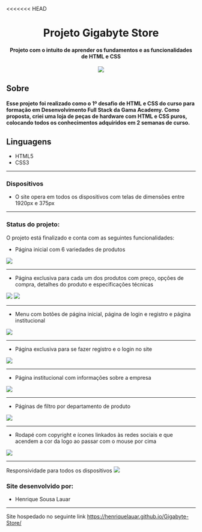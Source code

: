 <<<<<<< HEAD
<h1 align= center>Projeto Gigabyte Store</h1>

<h4 align= center>Projeto com o intuito de aprender os fundamentos e as funcionalidades de HTML e CSS</h4>

<p align='center'>
<img src="https://img.shields.io/static/v1?label=Status&message=UP&color=orange&style=for-the-badge&logo=ghost"/>
</p>

Sobre
-------------------

#### Esse projeto foi realizado como o 1º desafio de HTML e CSS do curso para formação em Desenvolvimento Full Stack da Gama Academy. Como proposta, criei uma loja de peças de hardware com HTML e CSS puros, colocando todos os conhecimentos adquiridos em 2 semanas de curso.

Linguagens
-------------------
- HTML5
- CSS3

-------------------
### **Dispositivos**
- O site opera em todos os dispositivos com telas de dimensões entre 1920px e 375px
-------------------
### **Status do projeto**:
O projeto está finalizado e conta com as seguintes funcionalidades:
 - Página inicial com 6 variedades de produtos
<img src="assets/readme/home.png"/>

-------------------
 - Página exclusiva para cada um dos produtos com preço, opções de compra, detalhes do produto e especificações técnicas
<img src="assets/readme/produtos.png"/>
<img src="assets/readme/produtos2.png"/>

-------------------
 - Menu com botões de página inicial, página de login e registro e página institucional
<img src="assets/readme/header.png"/>

-------------------
 - Página exclusiva para se fazer registro e o login no site
<img src="assets/readme/login.png"/>

-------------------
 - Página institucional com informações sobre a empresa
<img src="assets/readme/institucional.png"/>

-------------------
 - Páginas de filtro por departamento de produto
<img src="assets/readme/departamentos.png"/>

-------------------
 - Rodapé com copyright e ícones linkados às redes sociais e que acendem a cor da logo ao passar com o mouse por cima
<img src="assets/readme/footer.png"/>

-------------------
 Responsividade para todos os dispositivos
<img src="assets/readme/responsividade.jpg"/>

### **Site desenvolvido por:**
- Henrique Sousa Lauar
-------------------

Site hospedado no seguinte link
https://henriquelauar.github.io/Gigabyte-Store/
